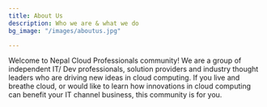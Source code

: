 ```yaml
---
title: About Us
description: Who we are & what we do
bg_image: "/images/aboutus.jpg"

---
```

Welcome to Nepal Cloud Professionals community! We are a group of independent IT/ Dev professionals, solution providers and industry thought leaders who are driving new ideas in cloud computing. If you live and breathe cloud, or would like to learn how innovations in cloud computing can benefit your IT channel business, this community is for you.